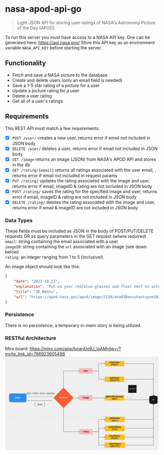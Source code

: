 # nasa-apod-api-go
> Light JSON API for storing user ratings of NASA's Astronomy Picture of the Day (APOD).

To run this server you must have access to a NASA API key. One can be generated here:
https://api.nasa.gov/
Store this API key as an environment variable `NASA_API_KEY` before starting the server.

## Functionality
* Fetch and save a NASA picture to the database
* Create and delete users (only an email field is needed)
* Save a 1-5 star rating of a picture for a user
* Update a picture rating for a user
* Delete a user rating
* Get all of a user's ratings

## Requirements

This REST API must match a few requirements:

* [x] `POST /user/` creates a new user, returns error if email not included in JSON body 
* [x] `DELETE /user/` deletes a user, returns error if email not included in JSON body 
* [x] `GET /image` returns an image (JSON) from NASA's APOD API and stores in the db
* [x] `GET /rating/{email}` returns all ratings associated with the user email, , returns error if email not included in request params
* [x] `PUT /rating/` updates the rating associated with the image and user, returns error if email, imageID & rating are not included in JSON body 
* [x] `POST /rating/` saves the rating for the specified image and user, returns error if email, imageID & rating are not included in JSON body 
* [x] `DELETE /rating/` deletes the rating associated with the image and user, returns error if email & imageID are not included in JSON body 

### Data Types

These fields must be included as JSON in the body of POST/PUT/DELETE requests OR
as query parameters in the GET request (where required)\
`email`: string containing the email associated with a user\
`imageID`: string containing the `url` associated with an image (see down below)\
`rating`: an integer ranging from 1 to 5 (inclusive)\

An image object should look like this:
```json
{
    "date": "2021-10-23",
    "explanation": "Put on your red/blue glasses and float next to asteroid 101955 Bennu. Shaped like a spinning toy top with boulders littering its rough surface, the tiny Solar System world is about one Empire State Building (less than 500 meters) across. Frames used to construct this 3D anaglyph were taken by PolyCam on the OSIRIS_REx spacecraft on December 3, 2018 from a distance of about 80 kilometers. With a sample from the asteroid's rocky surface on board, OSIRIS_REx departed Bennu's vicinity this May and is now enroute to planet Earth. The robotic spacecraft is scheduled to return the sample to Earth in September 2023.",
    "title": "3D Bennu",
    "url": "https://apod.nasa.gov/apod/image/2110/ana03BennuVantuyne1024c.jpg"
}
```

### Persistence

There is no persistence, a temporary in-mem story is being utilized.

### RESTful Architecture
Miro board: https://miro.com/app/board/o9J_loAMrdw=/?invite_link_id=796923605486
![alt text](https://github.com/ccamac01/nasa-apod-api-go/blob/main/nasa-apod-api-restful-architecture.png?raw=true)
